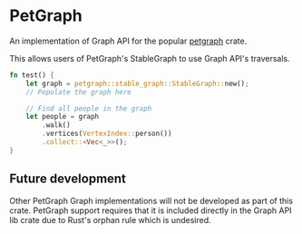 # PetGraph

An implementation of Graph API for the popular [petgraph](https://docs.rs/petgraph/latest/petgraph/) crate.

This allows users of PetGraph's StableGraph to use Graph API's traversals.

```rust
fn test() {
    let graph = petgraph::stable_graph::StableGraph::new();
    // Populate the graph here

    // Find all people in the graph
    let people = graph
        .walk()
        .vertices(VertexIndex::person())
        .collect::<Vec<_>>();
}
```

## Future development

Other PetGraph Graph implementations will not be developed as part of this crate.
PetGraph support requires that it is included directly in the Graph API lib crate due to Rust's orphan rule which is
undesired.